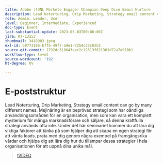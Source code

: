 ```yaml
---
title: Adobe [!DNL Marketo Engage] Champion Deep Dive Email Nurture
description: Lead Noterturing, Drip Marketing, Strategy email content can go by many different names. Mejlnäring är en beprövad strategi som har oändliga användningsområden för en organisation, men som kan vara ett komplett mysterium för många marknadsförare och säljare, så denna kraftfulla strategi används ofta inte. Under det här seminariet kommer du att lära dig viktiga faktorer att tänka på som hjälper dig att skapa en egen strategi för att vårda leads, prata med dig genom några exempel på framgångsrika vårdar och hjälpa dig att lära dig hur du tillämpar dessa strategier i hela organisationen för att uppnå dina unika mål.
role: Admin, Leader, User
level: Beginner, Intermediate, Experienced
doc-type: Event
last-substantial-update: 2023-05-03T00:00:00Z
jira: KT-13153
thumbnail: 3418903.jpeg
exl-id: b0773186-bffb-49f7-a9e1-7254c33c03b3
source-git-commit: 1792dc318643aec2c12613f621361d72a7a918b1
workflow-type: tm+mt
source-wordcount: '192'
ht-degree: 0%

---
```


# E-poststruktur

Lead Noterturing, Drip Marketing, Strategy email content can go by many different names. Mejlnäring är en beprövad strategi som har oändliga användningsområden för en organisation, men som kan vara ett komplett mysterium för många marknadsförare och säljare, så denna kraftfulla strategi används ofta inte. Under det här seminariet kommer du att lära dig viktiga faktorer att tänka på som hjälper dig att skapa en egen strategi för att vårda leads, prata med dig genom några exempel på framgångsrika vårdar och hjälpa dig att lära dig hur du tillämpar dessa strategier i hela organisationen för att uppnå dina unika mål.

>[!VIDEO](https://video.tv.adobe.com/v/3418903/?learn=on)

